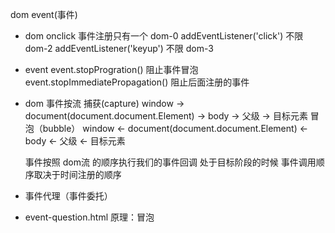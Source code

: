 dom event(事件)
- dom
  onclick 事件注册只有一个 dom-0
  addEventListener('click') 不限 dom-2
  addEventListener('keyup') 不限 dom-3
- event 
  event.stopProgration() 阻止事件冒泡
  event.stopImmediatePropagation() 阻止后面注册的事件
- dom 事件按流
  捕获(capture)
  window -> document(document.document.Element) -> body -> 父级 -> 目标元素
  冒泡（bubble）
  window <- document(document.document.Element) <- body <- 父级 <- 目标元素

  事件按照 dom流 的顺序执行我们的事件回调
  处于目标阶段的时候 事件调用顺序取决于时间注册的顺序

- 事件代理（事件委托）
- event-question.html
  原理：冒泡